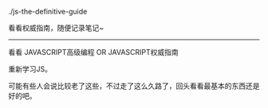 
./js-the-definitive-guide

看看权威指南，随便记录笔记~

---

看看 JAVASCRIPT高级编程 OR JAVASCRIPT权威指南

重新学习JS。

可能有些人会说比较老了这些，不过走了这么久路了，回头看看最基本的东西还是好的吧。